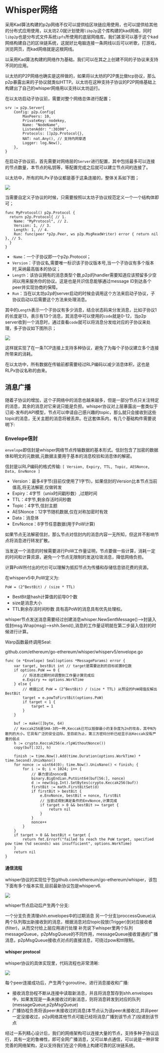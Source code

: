 # Whisper网络

采用Kad算法构建的p2p网络不仅可以提供给区块链应用使用，也可以提供给其他的分布式应用使用，以太坊2.0就计划使用`libp2p`这个库构建的kad网络，同时`libp2p`也是分布式文件系统`ipfs`所使用的底层网络库。我们甚至可以基于这个kad网络构建自己的区块链系统，这就好比电脑连接一条网线以后可以听歌，打游戏，浏览网页，而kad网络就是这根网线。

以采用Kad算法构建的网络作为基础，我们可以在其之上创建不同的子协议来支持不同的应用。

以太坊的P2P网络也确实是这样做的，如果将以太坊的P2P类比做tcp协议，那么p2p暴露出来的子协议就类似HTTP。以太坊在这种支持子协议的P2P网络基础上构建出了自己的whisper网络用以支持以太坊运行。

在以太坊启动子协议前，需要对整个网络总体进行配置；
```golang
srv := p2p.Server{
    Config: p2p.Config{
        MaxPeers: 10,
        PrivateKey: nodekey,
        Name: "NodeName",
        ListenAddr: ":30300",
        Protocols: []p2p.Protocol{},
        NAT: nat.Any(), // 支持内网穿透
        Logger: log.New(),
    },
}
```
在启动子协议前，首先需要对网络层的`Server`进行配置，其中包括最多可以连接的节点数量，本节点的私钥等，等配置完成之后就可以建立节点间的连接了。

以太坊中，所有的RLPx子协议都是基于这条连接的，整体关系如下图；

![](https://github.com/Ice-Storm/structure-and-interpretation-of-blockchain/blob/master/img/chapter_3/3_1.png?raw=true)


当需要自定义子协议的时候，只需要按照以太坊子协议规范定义一个一个结构体即可；
```golang
func MyProtocol() p2p.Protocol {
  return p2p.Protocol{ // 1.
    Name: "MyProtocol", // 2.
    Version: 1, // 3.
    Length: 1, // 4.
    Run: func(peer *p2p.Peer, ws p2p.MsgReadWriter) error { return nil }, // 5.
  }
}
```
- ·`Name`：一个子协议即一个p2p.Protocol；
- `Version`：子协议名,需要唯一标识该子协议版本号,当一个子协议有多个版本时,采纳最高版本的协议；
- `Length`：该协议拥有的消息类型个数,p2p的handler需要知道应该预留多少空间以用来服务你的协议。这是也是共识信息能够通过message ID到达各个peer并实现协商的保障。
- `Run`：当在以太坊p2p的server启动的时候会调用这个方法来启动子协议，子协议启动以后需要这个方法来处理消息。

其中的`Length`表示一个子协议有多少消息，结合状态码来分发消息，比如子协议1的长度是13，表示有13个消息，其消息中可以使用的`code`就是0-12，当p2p server收到一个消息时，通过查看`code`就可以将消息分发给对应的子协议来处理，多子协议如下图所示；

![](https://github.com/Ice-Storm/structure-and-interpretation-of-blockchain/blob/master/img/chapter_3/3_2.png?raw=true)

这样就实现了在一条TCP连接上支持多种协议，避免了为每个子协议建立多个连接所带来的消耗。

在以太坊中，所有数据在传输前都需要经过RLP编码以减少消息体积，这也是RLPx协议名称的由来。

## 消息广播
随着子协议的增加，这个子网络中的消息也越来越多，但是一部分节点只关注特定的消息，其余的消息对它来说只能是负担。whisper协议对上层暴露出一套类似于订阅-发布的API模型，节点可以申请自己感兴趣的topic，那么就只会接收到这些topic的消息，无关主题的消息将被丢弃。在这套体系内，有几个基础构件需要说明下:
### Envelope信封
`envelope`即信封是whisper网络节点传输数据的基本形式。信封包含了加密的数据体和明文的元数据,元数据主要用于基本的消息校验和消息体的解密。

信封是以RLP编码的格式传输:
`[ Version, Expiry, TTL, Topic, AESNonce, Data, EnvNonce ]`
- Version：最多4字节(目前仅使用了1字节)，如果信封的Version比本节点当前值高,将无法解密,仅做转发
- Expiry：4字节（unix时间戳秒数）,过期时间
- TTL：4字节,剩余存活时间秒数
- Topic：4字节,信封主题
- AESNonce：12字节随机数据,仅在对称加密时有效
- Data：消息体
- EnvNonce：8字节任意数据(用于PoW计算)

如果节点无法解密信封，那么节点对信封内的消息内容一无所知，但这并不影响节点将消息进行转发扩散。

当发送一个消息的时候需要进行PoW工作量证明，节点要做一些计算，消耗一定的时间和计算资源，避免一个节点无限制的发送垃圾消息，降低网络负担。

计算PoW所付出的代价可以理解为抵扣节点为传播和存储信息锁花费的资源。

在whisperv5中,PoW定义为:
```
PoW = (2^BestBit) / (size * TTL)
```
- BestBit是hash计算值的前导0个数
- size是消息大小
- TTL剩余存活时间秒数
具有高PoW的消息具有优先处理权。

whisper节点发送消息需要经过创建消息whisper.NewSentMessage()—->封装入信封msg.Wrap(msg)—->shh.Send(),消息的工作量证明就在第二步装入信封的时候进行计算。

Warp函数最终调用Seal:

github.com/ethereum/go-ethereum/whisper/whisperv5/envelope.go
```golang
func (e *Envelope) Seal(options *MessageParams) error {
    var target, bestBit int // target是需要达到的目标前置0位数
    if options.PoW == 0 {
        // 将消息过期时间调整到工作量计算完成后
        e.Expiry += options.WorkTime
    } else {
        // 根据公式 PoW = (2^BestBit) / (size * TTL) 从预设的PoW阈值反解出BestBit
        target = e.powToFirstBit(options.PoW)
        if target < 1 {
            target = 1
        }
    }

    buf := make([]byte, 64)
    // Keccak256是SHA-3的一种,Keccak已可以抵御最小的复杂度为2n的攻击，其中N为散列的大小。它具有广泛的安全边际。至目前为止，第三方密码分析已经显示出Keccak没有严重的弱点
    h := crypto.Keccak256(e.rlpWithoutNonce())
    copy(buf[:32], h)

    finish := time.Now().Add(time.Duration(options.WorkTime) * time.Second).UnixNano()
    for nonce := uint64(0); time.Now().UnixNano() < finish; {
        for i := 0; i < 1024; i++ {
            // 暴力尝试nonce值
            binary.BigEndian.PutUint64(buf[56:], nonce)
            d := new(big.Int).SetBytes(crypto.Keccak256(buf))
            firstBit := math.FirstBitSet(d)
            if firstBit > bestBit {
                e.EnvNonce, bestBit = nonce, firstBit
                // 当尝试得到满足条件的EnvNonce,计算完成
                if target > 0 && bestBit >= target {
                    return nil
                }
            }
            nonce++
        }
    }
    if target > 0 && bestBit < target {
        return fmt.Errorf("failed to reach the PoW target, specified pow time (%d seconds) was insufficient", options.WorkTime)
    }
    return nil
}
```
#### 通信流程
whisper协议的实现位于包github.com/ethereum/go-ethereum/whisper，该包下面有多个版本实现,目前最新协议包是whisperv6.

![](https://github.com/Ice-Storm/structure-and-interpretation-of-blockchain/blob/master/img/chapter_3/3_3.png?raw=true)

whisper节点启动后产生两个分支:

一个分支负责清理shh.envelopes中的过期消息
另一个分支(proccessQueue)从两个队列取出新接收到的消息，根据消息对应topic投放(Trigger)到对应接收者(filter)，从而交付给上层应用进行处理
补充说下whisper里两个队列messageQueue，p2pMsgQueue的不同作用，messageQueue接收普通的广播消息，p2pMsgQueue接收点对点的直接消息，可绕过pow和ttl限制。

#### whisper protocol
whisper协议的具体实现里，代码流程也非常清晰:

![](https://github.com/Ice-Storm/structure-and-interpretation-of-blockchain/blob/master/img/chapter_3/3_4.png?raw=true)

每个peer连接成功后，产生两个goroutine，进行消息接收和广播:
- 接收消息协程不断从连接中读取新消息，并且将消息暂存到shh.envelopes中，如果发现是一条未接收过的新消息，则将消息转发到对应的队列(messageQueue,p2pMsgQueue)
- 广播协程负责将该peer未接收过的消息(本节点认为该peer未接收过,并非peer一定没接收过，p2p网络其他节点可能已经将消息广播到该节点了)投递到该节点

经过一系列精心设计后，我们的网络架构可以连接大量的节点，支持多种子协议运行，具有一定的鲁棒性，即可全网广播消息，又可以单点通信，可以说是一种非常完善的网络架构，足以支持我们在这个网络上构建可靠的区块链系统。
